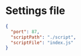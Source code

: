 # Settings file

```json
{
  "port": 87,
  "scriptPath": "./script",
  "scriptFile": "index.js"
}
```